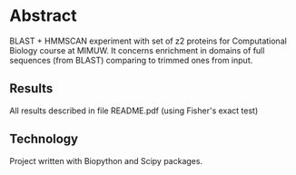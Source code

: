 # Abstract
BLAST + HMMSCAN experiment with set of z2 proteins for Computational Biology course at MIMUW.
It concerns enrichment in domains of full sequences (from BLAST) comparing to trimmed ones from input.

## Results
All results described in file README.pdf (using Fisher's exact test)

## Technology
Project written with Biopython and Scipy packages.


